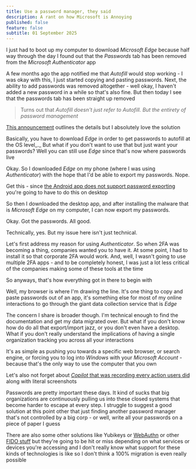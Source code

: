 ```yaml
---
title: Use a password manager, they said
description: A rant on how Microsoft is Annoying
published: false
feature: false
subtitle: 01 September 2025
---
```

I just had to boot up my computer to download _Microsoft Edge_ because half way through the day I found out that the _Passwords_ tab has been removed from the _Microsoft Authenticator_ app

A few months ago the app notified me that _Autofill_ would stop working - I was okay with this, I just started copying and pasting passwords. Next, the ability to add passwords was removed altogether - well okay, I haven't added a new password in a while so that's also fine. But then today I see that the passwords tab has been straight up removed

> Turns out that _Autofill doesn't just refer to Autofill. But the entirety of password management_

[This announcement](https://support.microsoft.com/en-us/account-billing/changes-to-microsoft-authenticator-autofill-09fd75df-dc04-4477-9619-811510805ab6) outlines the details but I absolutely love the solution

Basically, you have to download _Edge_ in order to get passwords to autofill at the OS level_._ But what if you don't want to use that but just want your passwords? Well you can still use _Edge_ since that's now where passwords live

Okay. So I downloaded _Edge_ on my phone (where I was using _Authenticator_) with the hope that I'd be able to export my passwords. Nope.

Get this - since [the Android app does not support password exporting](https://learn.microsoft.com/en-us/answers/questions/2389677/export-passwords-edge-for-androdi) you're going to have to do this on desktop

So then I downloaded the desktop app, and after installing the malware that is _Microsoft Edge_ on my computer, I can now export my passwords.

Okay. Got the passwords. All good.

Technically, yes. But my issue here isn't just technical.

Let's first address my reason for using _Authenticator_. So when 2FA was becoming a thing, companies wanted you to have it. At some point, I had to install it so that corporate 2FA would work. And, well, I wasn't going to use multiple 2FA apps - and to be completely honest, I was just a lot less critical of the companies making some of these tools at the time

So anyways, that's how everything got in there to begin with

Well, my browser is where I'm drawing the line. It's one thing to copy and paste passwords out of an app, it's something else for most of my online interactions to go through the giant data collection service that is _Edge_

The concern I share is broader though. I'm technical enough to find the documentation and get my data migrated over. But what if you don't know how do do all that export/import jazz, or you don't even have a desktop. What if you don't really understand the implications of having a single organization tracking you across all your interactions

It's as simple as pushing you towards a specific web browser, or search engine, or forcing you to log into _Windows_ with your _Microsoft Account_ - because that's the only way to use the computer that you own

Let's also not forget about [_Copilot_ that was recording every action users did](https://www.bbc.com/news/articles/cpwwqp6nx14o) along with literal screenshots

Passwords are pretty important these days. It kind of sucks that big organizations are continuously pulling us into these closed systems that become harder to escape at every step. I struggle to suggest a good solution at this point other that just finding another password manager that's not controlled by a big corp - or well, write all your passwords on a piece of paper I guess

There are also some other solutions like Yubikeys or [WebAuthn](https://en.wikipedia.org/wiki/WebAuthn) or other [FIDO stuff](https://en.wikipedia.org/wiki/FIDO_Alliance) but they're going to be hit or miss depending on what services or devices you're accessing and I don't really know what support for these kinds of technologies is like so I don't think a 100% migration is even really possible